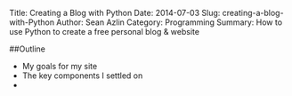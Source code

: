 Title: Creating a Blog with Python
Date: 2014-07-03
Slug: creating-a-blog-with-Python
Author: Sean Azlin
Category: Programming
Summary: How to use Python to create a free personal blog & website

##Outline
* My goals for my site
* The key components I settled on
* 